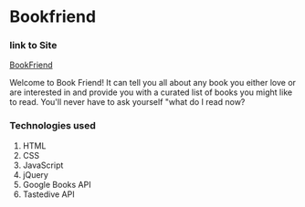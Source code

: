 # Bookfriend

### link to Site
[BookFriend](https://tmothymartel.github.io/book-friend/) 

Welcome to Book Friend! It can tell you all about any book you either love or are interested in and provide you with a curated list of books you might like to read. You'll never have to ask yourself "what do I read now?

### Technologies used

1. HTML
1. CSS
1. JavaScript
1. jQuery
1. Google Books API
1. Tastedive API